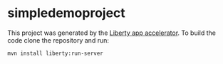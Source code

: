 # simpledemoproject

This project was generated by the [Liberty app accelerator](https://liberty-app-accelerator.wasdev.developer.ibm.com/start/api/). To build the code clone the repository and run:

```
mvn install liberty:run-server
```